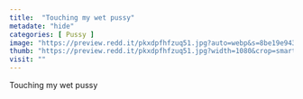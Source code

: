 ```yaml
---
title:  "Touching my wet pussy"
metadate: "hide"
categories: [ Pussy ]
image: "https://preview.redd.it/pkxdpfhfzuq51.jpg?auto=webp&s=8be19e94339b230594b6f14b1759011118e3a96f"
thumb: "https://preview.redd.it/pkxdpfhfzuq51.jpg?width=1080&crop=smart&auto=webp&s=bf4df740e94a57d652ff04a99a78dc4262de4753"
visit: ""
---
```

Touching my wet pussy
